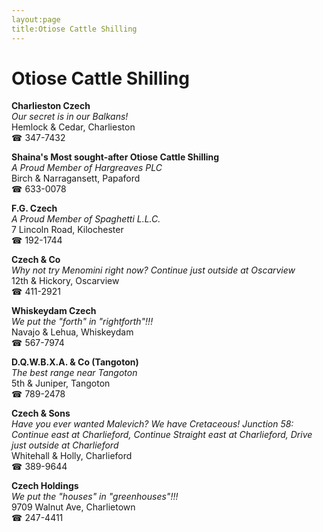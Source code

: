 ```yaml
---
layout:page
title:Otiose Cattle Shilling
---
```

# Otiose Cattle Shilling

**Charlieston Czech**  
_Our secret is in our Balkans!_  
Hemlock & Cedar, Charlieston  
☎ 347-7432



**Shaina's Most sought-after Otiose Cattle Shilling**  
_A Proud Member of Hargreaves PLC_  
Birch & Narragansett, Papaford  
☎ 633-0078



**F.G. Czech**  
_A Proud Member of Spaghetti L.L.C._  
7 Lincoln Road, Kilochester  
☎ 192-1744



**Czech & Co**  
_Why not try Menomini right now? 
Continue just outside at Oscarview_  
12th & Hickory, Oscarview  
☎ 411-2921



**Whiskeydam Czech**  
_We put the "forth" in "rightforth"!!!_  
Navajo & Lehua, Whiskeydam  
☎ 567-7974



**D.Q.W.B.X.A. & Co (Tangoton)**  
_The best range near Tangoton_  
5th & Juniper, Tangoton  
☎ 789-2478



**Czech & Sons**  
_Have you ever wanted Malevich? We have Cretaceous! 
Junction 58: Continue east at Charlieford, Continue Straight east at Charlieford, Drive just outside at Charlieford_  
Whitehall & Holly, Charlieford  
☎ 389-9644



**Czech Holdings**  
_We put the "houses" in "greenhouses"!!!_  
9709 Walnut Ave, Charlietown  
☎ 247-4411



